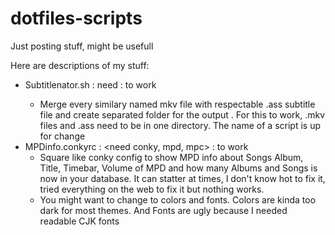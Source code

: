 # dotfiles-scripts
Just posting stuff, might be usefull

Here are descriptions of my stuff:
- Subtitlenator.sh : need <ffmpeg> : to work
  - Merge every similary named mkv file with respectable .ass subtitle file and create separated folder for the output . For this to work, .mkv files and .ass need to be in one directory. The name of a script is up for change
- MPDinfo.conkyrc : <need conky, mpd, mpc> : to work
  - Square like conky config to show MPD info about Songs Album, Title, Timebar, Volume of MPD and how many Albums and Songs is now in your database. It can statter at times, I don't know hot to fix it, tried everything on the web to fix it but nothing works.
  - You might want to change to colors and fonts. Colors are kinda too dark for most themes. And Fonts are ugly because I needed readable CJK fonts

